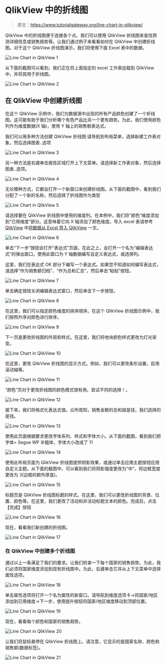 # QlikView 中的折线图

> 原文：<https://www.tutorialgateway.org/line-chart-in-qlikview/>

QlikView 中的折线图便于连接各个点。我们可以使用 QlikView 折线图来查找预测详细信息或销售趋势等。让我们通过例子来看看如何在 QlikView 中创建折线图。对于这个 QlikView 折线图演示，我们将使用下面 Excel 表中的数据。

![Line Chart in QlikView 1](img/50d32ae7a3729f5c15ead2c11b7b2d65.png)

从下面的截图可以看到，我们正在将上面指定的 excel 工作表加载到 QlikView 中，并将其用于折线图。

![Line Chart in QlikView 2](img/46ac809508c7830836ff1aed55f32acf.png)

## 在 QlikView 中创建折线图

在这个 QlikView 示例中，我们为数据源中出现的所有产品颜色创建了一个折线图。这可能有助于我们分析哪个有色产品比另一个更有趋势。为此，我们使用颜色列作为维度数据(X 轴)，使用 Y 轴上的销售额表达式。

我们可以用多种方法创建 QlikView 折线图:请导航到布局菜单，选择新建工作表对象，然后选择图表..选项

![Line Chart in QlikView 3](img/196ff472c1d58afe99b253e9fb830029.png)

另一种方法是右键单击报告区域打开上下文菜单。请选择新工作表对象，然后选择图表..选项。

![Line Chart in QlikView 4](img/936270203a5d81cd3887541cec8df028.png)

无论哪种方式，它都会打开一个新窗口来创建折线图。从下面的截图中，看到我们分配了一个新的名称，然后选择了折线图作为类型

![Line Chart in QlikView 5](img/3e2d98ebc11e59e5afdf78083bfa29bb.png)

请选择要在 QlikView 折线图中使用的维度列。在本例中，我们将“颜色”维度添加到“已用维度”部分。这意味着它向 X 轴添加了颜色维度。导入 excel 表请参考 [QlikView](https://www.tutorialgateway.org/qlikview-tutorial/) 中[将数据从 Excel 导入 QlikView](https://www.tutorialgateway.org/import-data-from-excel-to-qlikview/) 一文。

![Line Chart in QlikView 6](img/cd267a0e61ce01bde05acb8f83affa8f.png)

单击“下一步”按钮会打开“表达式”页面，在此之上，会打开一个名为“编辑表达式”的弹出窗口。使用此窗口为 Y 轴数据编写自定义表达式，或选择列。

这里，我们在表达式 OK 部分下编写一个表达式。如果您不知道如何编写表达式，请选择“作为销售额归档”、“作为总和汇总”，然后单击“粘贴”按钮。

![Line Chart in QlikView 7](img/4e8309499fd5bbed12502d79a0b9a40b.png)

单击确定按钮关闭编辑表达式窗口，然后单击下一步按钮。

![Line Chart in QlikView 8](img/dd20fa1d780da775e54fe7586e498c2a.png)

在这里，我们可以指定颜色维度的排序顺序。在这个 QlikView 折线图示例中，我们按照升序对颜色进行排序。

![Line Chart in QlikView 9](img/e9d9e04fe36f442fb5354d23c4a57cbb.png)

下一页是更改折线图的外观和样式。在这里，我们将地块颜色样式更改为灯光渐变。

![Line Chart in QlikView 10](img/4f0e78a12adf1c010395045a79486151.png)

在这里，更改 QlikView 折线图的显示方式。例如，我们可以更改条形设置，启用滚动轴等。

![Line Chart in QlikView 11](img/774b36bbc8b2fd75c7643dc1c401d65a.png)

“颜色”页对于更改折线图的颜色模式很有用。尝试不同的选择！。

![Line Chart in QlikView 12](img/8936448de1f2720ec049422ef4ea6cae.png)

接下来，我们将格式化表达式值。众所周知，销售金额的总和就是钱，我们选择的是钱。

![Line Chart in QlikView 13](img/60b92ad5f834792df0927b0540a4f13e.png)

使用此页面根据要求更改字体系列、样式和字体大小。从下面的截图，看到我们把字体= Segoe WP 半粗体，字体大小改成了 11

![Line Chart in QlikView 14](img/514ea611e57584168d44d6041a68ca3d.png)

使用此布局页面为 QlikView 折线图提供阴影效果，或通过单击应用主题按钮应用自定义主题。从下面的截图中，可以看到我们将阴影强度更改为“中”，将边框宽度更改为 3(边框的额外厚度)。

![Line Chart in QlikView 15](img/8e013f561d72e32e2a10ef578bed4b20.png)

标题页是 QlikView 折线图标题的样式。在这里，我们可以更改折线图的背景、位置、颜色等。在这里，我们更改了活动和非活动标题文本的颜色。完成后，点击【完成】按钮

![Line Chart in QlikView 16](img/d42e3fe27884624e61ab30d2bf4574cf.png)

现在，看看我们新创建的折线图。

![Line Chart in QlikView 17](img/ba1087a620758b11cb2c3a321bb65d2a.png)

### 在 QlikView 中创建多个折线图

通过以上一条满足了我们的要求。让我们检查一下每个国家的销售趋势。为此，我们必须将国家维度添加到现有折线图中。为此，右键单击它并从上下文菜单中选择属性选项。

![Line Chart in QlikView 18](img/dd85c2d8b26dc0f4598c7dd1b43c66f1.png)

单击属性选项将打开一个名为属性的新窗口。请导航到维度选项卡->将国家/地区添加到已用维度->下一步，使用提升按钮将国家/地区维度移动到顶部位置。

![Line Chart in QlikView 19](img/aad08b3350865ca39fbd1e9e3c67404f.png)

现在，看看每个颜色和国家的销售趋势。

![Line Chart in QlikView 20](img/32f41547f6725e55c7fb227de1a36e37.png)

让我们将鼠标悬停在 QlikView 折线图上。请注意，它显示的是国家名称、颜色和销售额(数据标签)。

![Line Chart in QlikView 21](img/15ae7f9c2c865be3ffeb284fb407c81f.png)